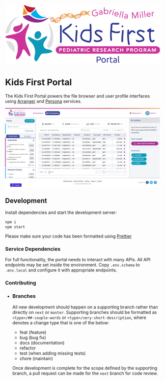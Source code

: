 <p align="center">
  <img src="docs/portal_logo.png" alt="Kids First Portal">
</p>

# Kids First Portal

The Kids First Portal powers the file browser and user profile interfaces
using [Arranger](https://github.com/overture-stack/arranger)
and [Persona](https://github.com/overture-stack/persona) services.

![Portal](docs/portal_screenshot.png)

## Development

Install dependencies and start the development server:

```
npm i
npm start
```

Please make sure your code has been formatted using [Prettier](https://prettier.io/)

### Service Dependencies

For full functionality, the portal needs to interact with many APIs.
All API endpoints may be set inside the environment.
Copy `.env.schema` to `.env.local` and configure it with appropriate endpoints.

### Contributing

* ### Branches

  All new development should happen on a supporting branch rather than directly on `next` or `master`. Supporting branches should be formatted as `<type>/##-couple-words` or `<type>/very-short-description`, where <type> denotes a change type that is one of the below:

  * feat (feature)
  * bug (bug fix)
  * docs (documentation)
  * refactor
  * test (when adding missing tests)
  * chore (maintain)

  Once development is complete for the scope defined by the supporting branch, a pull request can be made for the `next` branch for code review.

